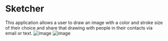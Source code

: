 # Sketcher
This application allows a user to draw an image with a color and stroke size of their choice and share that drawing with people in their contacts via email or text.
![image](https://user-images.githubusercontent.com/103395794/163755952-c6581e33-6883-4ae2-9b54-6cff2f09b724.png)
![image](https://user-images.githubusercontent.com/103395794/163756011-5ace8c05-d288-48e2-a4ee-1d442e1097a8.png)

